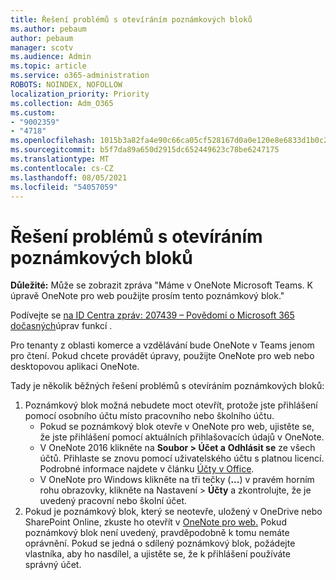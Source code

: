 ```yaml
---
title: Řešení problémů s otevíráním poznámkových bloků
ms.author: pebaum
author: pebaum
manager: scotv
ms.audience: Admin
ms.topic: article
ms.service: o365-administration
ROBOTS: NOINDEX, NOFOLLOW
localization_priority: Priority
ms.collection: Adm_O365
ms.custom:
- "9002359"
- "4718"
ms.openlocfilehash: 1015b3a82fa4e90c66ca05cf528167d0a0e120e8e6833d1b0c21948f453436b8
ms.sourcegitcommit: b5f7da89a650d2915dc652449623c78be6247175
ms.translationtype: MT
ms.contentlocale: cs-CZ
ms.lasthandoff: 08/05/2021
ms.locfileid: "54057059"
---
```

# <a name="fix-issues-with-opening-notebooks"></a>Řešení problémů s otevíráním poznámkových bloků

**Důležité:** Může se zobrazit zpráva "Máme v OneNote Microsoft Teams. K úpravě OneNote pro web použijte prosím tento poznámkový blok."

Podívejte se [na ID Centra zpráv: 207439 – Povědomí o Microsoft 365 dočasných](https://admin.microsoft.com/Adminportal/Home?source=applauncher#MessageCenter?id=MC207439)úprav funkcí .

Pro tenanty z oblasti komerce a vzdělávání bude OneNote v Teams jenom pro čtení. Pokud chcete provádět úpravy, použijte OneNote pro web nebo desktopovou aplikaci OneNote.

Tady je několik běžných řešení problémů s otevíráním poznámkových bloků:

1. Poznámkový blok možná nebudete moct otevřít, protože jste přihlášení pomocí osobního účtu místo pracovního nebo školního účtu.
    - Pokud se poznámkový blok otevře v OneNote pro web, ujistěte se, že jste přihlášení pomocí aktuálních přihlašovacích údajů v OneNote.
    - V OneNote 2016 klikněte na **Soubor > Účet a** **Odhlásit se** ze všech účtů. Přihlaste se znovu pomocí uživatelského účtu s platnou licencí. Podrobné informace najdete v článku [Účty v Office](https://support.office.com/article/accounts-in-office-628ea040-f265-49de-b986-be09c3ebf8a9). 
    - V OneNote pro Windows klikněte na tři tečky (**...**) v pravém horním rohu obrazovky, klikněte na Nastavení > **Účty** a zkontrolujte, že je uvedený pracovní nebo školní účet. 
2. Pokud je poznámkový blok, který se neotevře, uložený v OneDrive nebo SharePoint Online, zkuste ho otevřít v [OneNote pro web.](https://onenote.com) Pokud poznámkový blok není uvedený, pravděpodobně k tomu nemáte oprávnění. Pokud se jedná o sdílený poznámkový blok, požádejte vlastníka, aby ho nasdílel, a ujistěte se, že k přihlášení používáte správný účet.
